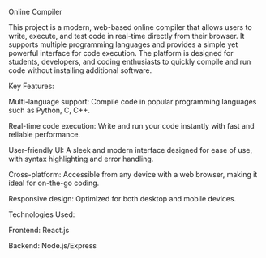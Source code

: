 Online Compiler

This project is a modern, web-based online compiler that allows users to write, execute, and test code in real-time directly from their browser. It supports multiple programming languages and provides a simple yet powerful interface for code execution. The platform is designed for students, developers, and coding enthusiasts to quickly compile and run code without installing additional software.

Key Features:

Multi-language support: Compile code in popular programming languages such as Python, C, C++.

Real-time code execution: Write and run your code instantly with fast and reliable performance.

User-friendly UI: A sleek and modern interface designed for ease of use, with syntax highlighting and error handling.

Cross-platform: Accessible from any device with a web browser, making it ideal for on-the-go coding.

Responsive design: Optimized for both desktop and mobile devices.

Technologies Used:

Frontend: React.js

Backend: Node.js/Express
